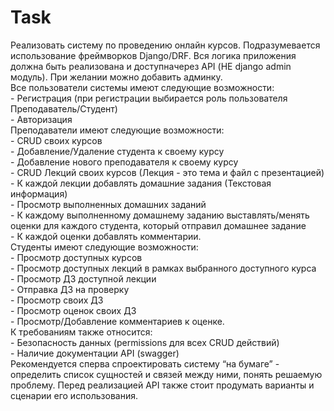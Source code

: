 # Task
Реализовать систему по проведению онлайн курсов. Подразумевается использование фреймворков Django/DRF. Вся логика приложения должна быть реализована и доступначерез API (НЕ django admin модуль). При желании можно добавить админку.  
Все пользователи системы имеют следующие возможности:  
    - Регистрация (при регистрации выбирается роль пользователя Преподаватель/Студент)  
    - Авторизация  
Преподаватели имеют следующие возможности:  
    - CRUD своих курсов  
    - Добавление/Удаление студента к своему курсу  
    - Добавление нового преподавателя к своему курсу  
    - CRUD Лекций своих курсов (Лекция - это тема и файл с презентацией)  
    - К каждой лекции добавлять домашние задания (Текстовая информация)  
    - Просмотр выполненных домашних заданий  
    - К каждому выполненному домашнему заданию выставлять/менять оценки для каждого студента, который отправил домашнее задание  
    - К каждой оценки добавлять комментарии.  
Студенты имеют следующие возможности:  
    - Просмотр доступных курсов  
    - Просмотр доступных лекций в рамках выбранного доступного курса  
    - Просмотр ДЗ доступной лекции  
    - Отправка ДЗ на проверку  
    - Просмотр своих ДЗ  
    - Просмотр оценок своих ДЗ  
    - Просмотр/Добавление комментариев к оценке.  
К требованиям также относится:  
    - Безопасность данных (permissions для всех CRUD действий)  
    - Наличие документации API (swagger)  
Рекомендуется сперва спроектировать систему “на бумаге” - определить список сущностей и связей между ними, понять решаемую проблему. Перед реализацией API также стоит продумать варианты и сценарии его использования.